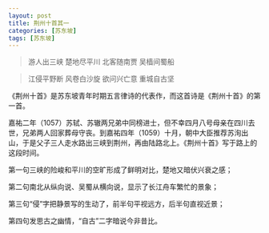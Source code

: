 ```yaml
---
layout: post
title: 荆州十首其一
categories: [苏东坡]
tags: [苏东坡]
---
```


> 游人出三峡 楚地尽平川
> 北客随南贾 吴樯间蜀船

> 江侵平野断 风卷白沙旋
> 欲问兴亡意 重城自古坚

《荆州十首》是苏东坡青年时期五言律诗的代表作，而这首诗是《荆州十首》的第一首。

嘉祐二年（1057）苏轼、苏辙两兄弟中同榜进士，但不幸四月八号母亲在四川去世，兄弟两人回家葬母守丧。到嘉祐四年（1059）十月，朝中大臣推荐苏洵出山，于是父子三人走水路出三峡到荆州，再由陆路北上。《荆州十首》写于路上的这段时间。

第一句三峡的险峻和平川的空旷形成了鲜明对比，楚地又暗伏兴衰之感；

第二句南北从纵向说、吴蜀从横向说，显示了长江舟车繁忙的景象；

第三句“侵”字把静景写的生动了，前半句平视远方，后半句直视近景；

第四句发思古之幽情，“自古”二字暗说今非昔比。
